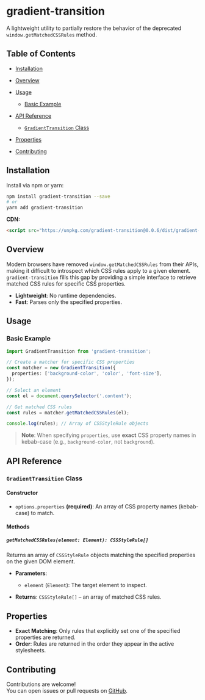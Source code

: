 # gradient-transition

A lightweight utility to partially restore the behavior of the deprecated `window.getMatchedCSSRules` method.

## Table of Contents

* [Installation](#installation)
* [Overview](#overview)
* [Usage](#usage)

    * [Basic Example](#basic-example)
* [API Reference](#api-reference)

    * [`GradientTransition` Class](#cssrulesmatcher-class)
* [Properties](#properties)
* [Contributing](#contributing)

## Installation

Install via npm or yarn:

```bash
npm install gradient-transition --save
# or
yarn add gradient-transition
```

**CDN:**
```html
<script src="https://unpkg.com/gradient-transition@0.0.6/dist/gradient-transition.umd.cjs"></script>
```

## Overview

Modern browsers have removed `window.getMatchedCSSRules` from their APIs, making it difficult to introspect which CSS rules apply to a given element. `gradient-transition` fills this gap by providing a simple interface to retrieve matched CSS rules for specific CSS properties.

* **Lightweight**: No runtime dependencies.
* **Fast**: Parses only the specified properties.

## Usage

### Basic Example

```ts
import GradientTransition from 'gradient-transition';

// Create a matcher for specific CSS properties
const matcher = new GradientTransition({
  properties: ['background-color', 'color', 'font-size'],
});

// Select an element
const el = document.querySelector('.content');

// Get matched CSS rules
const rules = matcher.getMatchedCSSRules(el);

console.log(rules); // Array of CSSStyleRule objects
```

> **Note**: When specifying `properties`, use **exact** CSS property names in kebab-case (e.g., `background-color`, not `background`).

## API Reference

### `GradientTransition` Class

#### Constructor

* `options.properties` **(required)**: An array of CSS property names (kebab-case) to match.

#### Methods

##### `getMatchedCSSRules(element: Element): CSSStyleRule[]`

Returns an array of `CSSStyleRule` objects matching the specified properties on the given DOM element.

* **Parameters**:

    * `element` (`Element`): The target element to inspect.
* **Returns**: `CSSStyleRule[]` – an array of matched CSS rules.

## Properties

* **Exact Matching**: Only rules that explicitly set one of the specified properties are returned.
* **Order**: Rules are returned in the order they appear in the active stylesheets.

## Contributing

Contributions are welcome!  
You can open issues or pull requests on [GitHub](https://github.com/belousovjr/gradient-transition).
